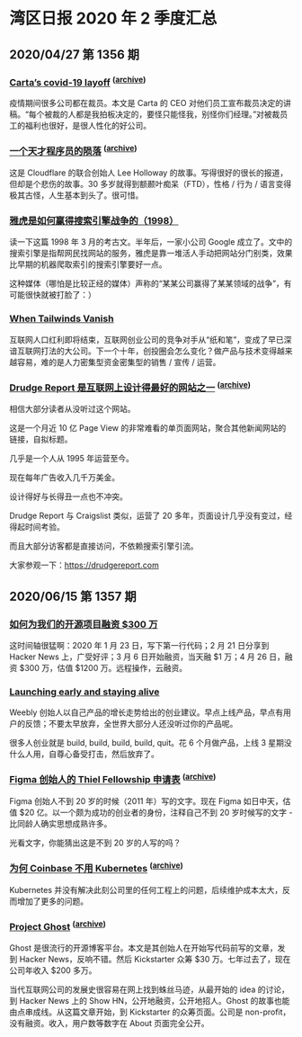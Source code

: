 # 湾区日报 2020 年 2 季度汇总

## 2020/04/27 第 1356 期

### [Carta’s covid-19 layoff](https://medium.com/@henrysward/cartas-covid-19-layoff-cbb80e3e8a5d) <sup>([archive](https://archive.md/20201106140831/https://medium.com/@henrysward/cartas-covid-19-layoff-cbb80e3e8a5d))</sup>

疫情期间很多公司都在裁员。本文是 Carta 的 CEO 对他们员工宣布裁员决定的讲稿。“每个被裁的人都是我拍板决定的，要怪只能怪我，别怪你们经理。”对被裁员工的福利也很好，是很人性化的好公司。

### [一个天才程序员的陨落](https://www.wired.com/story/lee-holloway-devastating-decline-brilliant-young-coder/) <sup>([archive](https://archive.md/20210512212640/https://www.wired.com/story/lee-holloway-devastating-decline-brilliant-young-coder/))</sup>

这是 Cloudflare 的联合创始人 Lee Holloway 的故事。写得很好的很长的报道，但却是个悲伤的故事。30 多岁就得到额颞叶痴呆（FTD），性格 / 行为 / 语言变得极其古怪，人生基本到头了。很可惜。

### [雅虎是如何赢得搜索引擎战争的（1998）](https://archive.fortune.com/magazines/fortune/fortune_archive/1998/03/02/238576/index.htm)

读一下这篇 1998 年 3 月的考古文。半年后，一家小公司 Google 成立了。文中的搜索引擎是指帮网民找网站的服务，雅虎是靠一堆活人手动把网站分门别类，效果比早期的机器爬取索引的搜索引擎要好一点。

这种媒体（哪怕是比较正经的媒体）声称的“某某公司赢得了某某领域的战争”，有可能很快就被打脸了：）

### [When Tailwinds Vanish](https://luttig.substack.com/p/when-tailwinds-vanish)

互联网人口红利即将结束，互联网创业公司的竞争对手从“纸和笔”，变成了早已深谙互联网打法的大公司。下一个十年，创投圈会怎么变化？做产品与技术变得越来越容易，难的是人力密集型资金密集型的销售 / 宣传 / 运营。

### [Drudge Report 是互联网上设计得最好的网站之一](https://signalvnoise.com/posts/1407-why-the-drudge-report-is-one-of-the-best-designed-sites-on-the-web) <sup>([archive](https://archive.md/20160913045043/https://signalvnoise.com/posts/1407-why-the-drudge-report-is-one-of-the-best-designed-sites-on-the-web))</sup>

相信大部分读者从没听过这个网站。

这是一个月近 10 亿 Page View 的非常难看的单页面网站，聚合其他新闻网站的链接，自拟标题。

几乎是一个人从 1995 年运营至今。

现在每年广告收入几千万美金。

设计得好与长得丑一点也不冲突。

Drudge Report 与 Craigslist 类似，运营了 20 多年，页面设计几乎没有变过，经得起时间考验。

而且大部分访客都是直接访问，不依赖搜索引擎引流。

大家参观一下：<https://drudgereport.com>

## 2020/06/15 第 1357 期

### [如何为我们的开源项目融资 $300 万](https://posthog.com/blog/raising-3m-for-os)

这时间轴很猛啊：2020 年 1 月 23 日，写下第一行代码；2 月 21 日分享到 Hacker News 上，广受好评；3 月 6 日开始融资，当天融 $1 万；4 月 26 日，融资 $300 万，估值 $1200 万。远程操作，云融资。

### [Launching early and staying alive](http://www.david.blog/blog/the-importance-of-launching-early-and-staying-alive)

Weebly 创始人以自己产品的增长走势给出的创业建议。早点上线产品，早点有用户的反馈；不要太早放弃，全世界大部分人还没听过你的产品呢。

很多人创业就是 build, build, build, build, quit。花 6 个月做产品，上线 3 星期没什么人用，自尊心备受打击，然后放弃了。

### [Figma 创始人的 Thiel Fellowship 申请表](https://www.linkedin.com/pulse/figmas-story-part-1-my-thiel-fellowship-application-2011-dylan-field/) <sup>([archive](https://archive.md/20220929041818/https://www.linkedin.com/pulse/figmas-story-part-1-my-thiel-fellowship-application-2011-dylan-field/))</sup>

Figma 创始人不到 20 岁的时候（2011 年）写的文字。现在 Figma 如日中天，估值 $20 亿。以一个颇为成功的创业者的身份，注释自己不到 20 岁时候写的文字 - 比同龄人确实思想成熟许多。

光看文字，你能猜出这是不到 20 岁的人写的吗？

### [为何 Coinbase 不用 Kubernetes](https://blog.coinbase.com/container-technologies-at-coinbase-d4ae118dcb6c) <sup>([archive](https://archive.md/20200610143734/https://blog.coinbase.com/container-technologies-at-coinbase-d4ae118dcb6c))</sup>

Kubernetes 并没有解决此刻公司里的任何工程上的问题，后续维护成本太大，反而增加了更多的问题。

### [Project Ghost](https://john.onolan.org/ghost/) <sup>([archive](https://archive.md/20130513171711/http://john.onolan.org/ghost/))</sup>

Ghost 是很流行的开源博客平台。本文是其创始人在开始写代码前写的文章，发到 Hacker News，反响不错。然后 Kickstarter 众筹 $30 万。七年过去了，现在公司年收入 $200 多万。

当代互联网公司的发展史很容易在网上找到蛛丝马迹，从最开始的 idea 的讨论，到 Hacker News 上的 Show HN，公开地融资，公开地招人。Ghost 的故事也能由点串成线。从这篇文章开始，到 Kickstarter 的众筹页面。公司是 non-profit，没有融资。收入，用户数等数字在 About 页面完全公开。
